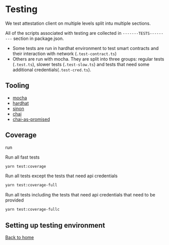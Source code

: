 # Testing

We test attestation client on multiple levels split intu multiple sections.

All of the scripts associated with testing are collected in `-------TESTS---------` section in package.json.

- Some tests are run in hardhat environment to test smart contracts and their interaction with network (`.test-contract.ts`)
- Others are run with mocha. They are split into three groups: regular tests (`.test.ts`), slower tests (`.test-slow.ts`) and tests that need some additional credentials(`.test-cred.ts`).

## Tooling

- [mocha](https://github.com/mochajs/mocha)
- [hardhat](https://github.com/NomicFoundation/hardhat)
- [sinon](https://github.com/sinonjs/sinon)
- [chai](https://github.com/chaijs/chai)
- [chai-as-promised](https://github.com/domenic/chai-as-promised)

## Coverage

run

Run all fast tests

```bash
yarn test:coverage
```

Run all tests except the tests that need api credentials

```bash
yarn test:coverage-full
```

Run all tests including the tests that need api credentials that need to be provided

```bash
yarn test:coverage-fullc
```

## Setting up testing environment

[Back to home](../README.md)
